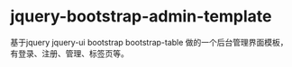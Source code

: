 # jquery-bootstrap-admin-template
基于jquery jquery-ui bootstrap bootstrap-table 做的一个后台管理界面模板，有登录、注册、管理、标签页等。
